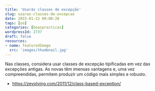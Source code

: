 ```yaml
---
title: 'Usarás classes de excepção'
slug: usaras-classes-de-excepcao
date: 2015-01-22 09:00:28
tags: [oo]
categories: [boaspracticas]
wordpressId: 2737
draft: false
resources:
- name: featuredImage
  src: 'images/thumbnail.jpg'
---
```

Nas classes, considera usar classes de excepção tipificadas em vez das excepções antigas. As novas têm imensas vantagens e, uma vez compreendidas, permitem produzir um código mais simples e robusto.

* <https://zevolving.com/2011/12/class-based-exception/>
